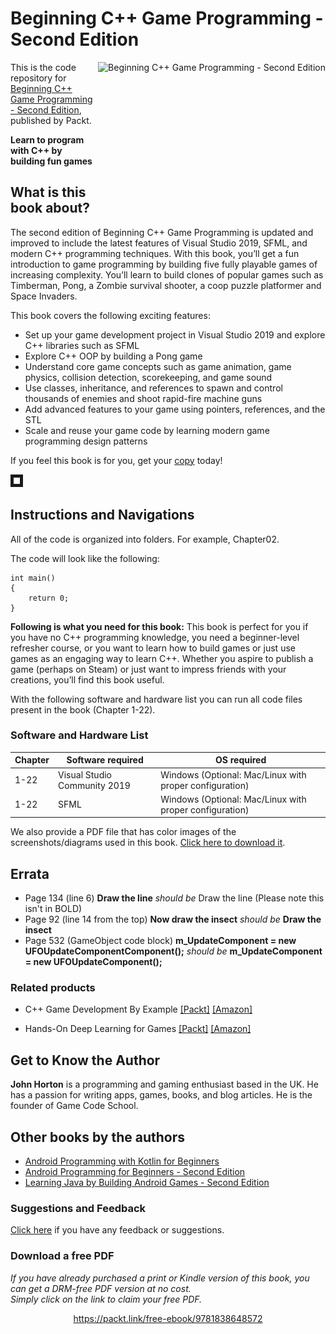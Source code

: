 


# Beginning C++ Game Programming - Second Edition

<a href="https://www.packtpub.com/game-development/beginning-c-20-game-programming-second-edition?utm_source=github&utm_medium=repository&utm_campaign=9781838648572"><img src="https://www.packtpub.com/media/catalog/product/cache/4cdce5a811acc0d2926d7f857dceb83b/9/7/9781838648572-original.png" alt="Beginning C++ Game Programming - Second Edition" height="256px" align="right"></a>

This is the code repository for [Beginning C++ Game Programming - Second Edition](https://www.packtpub.com/game-development/beginning-c-20-game-programming-second-edition?utm_source=github&utm_medium=repository&utm_campaign=9781838648572), published by Packt.

**Learn to program with C++ by building fun games**

## What is this book about?
The second edition of Beginning C++ Game Programming is updated and improved to include the latest features of Visual Studio 2019, SFML, and modern C++ programming techniques. With this book, you’ll get a fun introduction to game programming by building five fully playable games of increasing complexity. You’ll learn to build clones of popular games such as Timberman, Pong, a Zombie survival shooter, a coop puzzle platformer and Space Invaders.

This book covers the following exciting features: 
* Set up your game development project in Visual Studio 2019 and explore C++ libraries such as SFML
* Explore C++ OOP by building a Pong game
* Understand core game concepts such as game animation, game physics, collision detection, scorekeeping, and game sound
* Use classes, inheritance, and references to spawn and control thousands of enemies and shoot rapid-fire machine guns
* Add advanced features to your game using pointers, references, and the STL
* Scale and reuse your game code by learning modern game programming design patterns

If you feel this book is for you, get your [copy](https://www.amazon.com/dp/1838648577) today!

<a href="https://www.packtpub.com/?utm_source=github&utm_medium=banner&utm_campaign=GitHubBanner"><img src="https://raw.githubusercontent.com/PacktPublishing/GitHub/master/GitHub.png" alt="https://www.packtpub.com/" border="5" /></a>

## Instructions and Navigations
All of the code is organized into folders. For example, Chapter02.

The code will look like the following:
```
int main()
{
    return 0;
}
```

**Following is what you need for this book:**
This book is perfect for you if you have no C++ programming knowledge, you need a beginner-level refresher course, or you want to learn how to build games or just use games as an engaging way to learn C++. Whether you aspire to publish a game (perhaps on Steam) or just want to impress friends with your creations, you’ll find this book useful.	

With the following software and hardware list you can run all code files present in the book (Chapter 1-22).

### Software and Hardware List

| Chapter  | Software required                   | OS required                        |
| -------- | ------------------------------------| -----------------------------------|
| 1-22     | Visual Studio Community 2019        | Windows (Optional: Mac/Linux with proper configuration) |
| 1-22     | SFML                                | Windows (Optional: Mac/Linux with proper configuration) |

We also provide a PDF file that has color images of the screenshots/diagrams used in this book. [Click here to download it](https://static.packt-cdn.com/downloads/9781838648572_ColorImages.pdf).

## Errata
* Page 134 (line 6) **Draw the line** _should be_ Draw the line  (Please note this isn't in BOLD)
* Page 92 (line 14 from the top) **Now draw the insect** _should be_ **Draw the insect** 
* Page 532 (GameObject code block) **m_UpdateComponent = new UFOUpdateComponentComponent();** _should be_ **m_UpdateComponent = new UFOUpdateComponent();**

### Related products <Other books you may enjoy>
* C++ Game Development By Example [[Packt]](https://www.packtpub.com/web-development/c-game-development-example?utm_source=github&utm_medium=repository&utm_campaign=9781789535303) [[Amazon]](https://www.amazon.com/dp/1789535301)

* Hands-On Deep Learning for Games [[Packt]](https://www.packtpub.com/game-development/hands-deep-learning-games?utm_source=github&utm_medium=repository&utm_campaign=9781788994071) [[Amazon]](https://www.amazon.com/dp/1788994078)

## Get to Know the Author
**John Horton** is a programming and gaming enthusiast based in the UK. He has a passion for writing apps, games, books, and blog articles. He is the founder of Game Code School.

## Other books by the authors
* [Android Programming with Kotlin for Beginners](https://www.packtpub.com/application-development/android-programming-kotlin-beginners?utm_source=github&utm_medium=repository&utm_campaign=9781789615401)
* [Android Programming for Beginners - Second Edition](https://www.packtpub.com/application-development/android-programming-beginners-second-edition?utm_source=github&utm_medium=repository&utm_campaign=9781789538502)
* [Learning Java by Building Android Games - Second Edition](https://www.packtpub.com/game-development/learning-java-building-android-games-second-edition?utm_source=github&utm_medium=repository&utm_campaign=9781788839150)

### Suggestions and Feedback
[Click here](https://docs.google.com/forms/d/e/1FAIpQLSdy7dATC6QmEL81FIUuymZ0Wy9vH1jHkvpY57OiMeKGqib_Ow/viewform) if you have any feedback or suggestions.
### Download a free PDF

 <i>If you have already purchased a print or Kindle version of this book, you can get a DRM-free PDF version at no cost.<br>Simply click on the link to claim your free PDF.</i>
<p align="center"> <a href="https://packt.link/free-ebook/9781838648572">https://packt.link/free-ebook/9781838648572 </a> </p>
